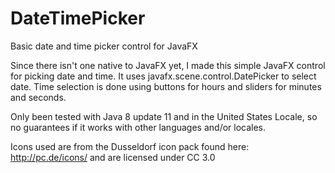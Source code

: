 DateTimePicker
==============

Basic date and time picker control for JavaFX

Since there isn't one native to JavaFX yet, I made this simple JavaFX control for picking date and time. It uses
javafx.scene.control.DatePicker to select date. Time selection is done using buttons for hours and sliders for minutes and seconds.

Only been tested with Java 8 update 11 and in the United States Locale, so no guarantees if it works with other languages and/or locales.

Icons used are from the Dusseldorf icon pack found here: http://pc.de/icons/ and are licensed under CC 3.0
